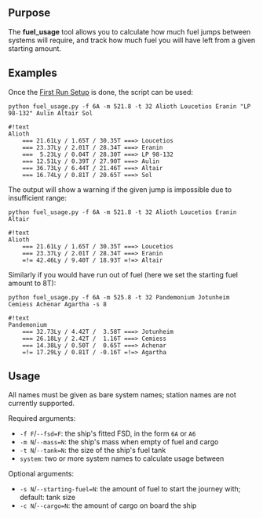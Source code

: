 ## Purpose ##
The **fuel_usage** tool allows you to calculate how much fuel jumps between systems will require, and track how much fuel you will have left from a given starting amount.

## Examples ##
Once the [First Run Setup](firstrun.md) is done, the script can be used:

`python fuel_usage.py -f 6A -m 521.8 -t 32 Alioth Loucetios Eranin "LP 98-132" Aulin Altair Sol`

```
#!text
Alioth
    === 21.61Ly / 1.65T / 30.35T ===> Loucetios
    === 23.37Ly / 2.01T / 28.34T ===> Eranin
    ===  5.23Ly / 0.04T / 28.30T ===> LP 98-132
    === 12.51Ly / 0.39T / 27.90T ===> Aulin
    === 36.73Ly / 6.44T / 21.46T ===> Altair
    === 16.74Ly / 0.81T / 20.65T ===> Sol
```

The output will show a warning if the given jump is impossible due to insufficient range:

`python fuel_usage.py -f 6A -m 521.8 -t 32 Alioth Loucetios Eranin Altair`

```
#!text
Alioth
    === 21.61Ly / 1.65T / 30.35T ===> Loucetios
    === 23.37Ly / 2.01T / 28.34T ===> Eranin
    =!= 42.46Ly / 9.40T / 18.93T =!=> Altair
```

Similarly if you would have run out of fuel (here we set the starting fuel amount to 8T):

`python fuel_usage.py -f 6A -m 525.8 -t 32 Pandemonium Jotunheim Cemiess Achenar Agartha -s 8`

```
#!text
Pandemonium
    === 32.73Ly / 4.42T /  3.58T ===> Jotunheim
    === 26.18Ly / 2.42T /  1.16T ===> Cemiess
    === 14.38Ly / 0.50T /  0.65T ===> Achenar
    =!= 17.29Ly / 0.81T / -0.16T =!=> Agartha
```

## Usage ##
All names must be given as bare system names; station names are not currently supported.

Required arguments:

* `-f F`/`--fsd=F`: the ship's fitted FSD, in the form `6A` or `A6`
* `-m N`/`--mass=N`: the ship's mass when empty of fuel and cargo
* `-t N`/`--tank=N`: the size of the ship's fuel tank
* `system`: two or more system names to calculate usage between

Optional arguments:

* `-s N`/`--starting-fuel=N`: the amount of fuel to start the journey with; default: tank size
* `-c N`/`--cargo=N`: the amount of cargo on board the ship